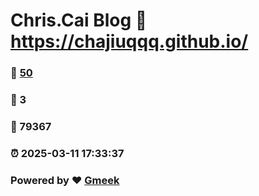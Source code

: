 # Chris.Cai Blog :link: https://chajiuqqq.github.io/ 
### :page_facing_up: [50](https://chajiuqqq.github.io//tag.html) 
### :speech_balloon: 3 
### :hibiscus: 79367 
### :alarm_clock: 2025-03-11 17:33:37 
### Powered by :heart: [Gmeek](https://github.com/Meekdai/Gmeek)
